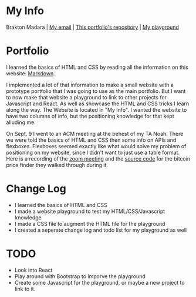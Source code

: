 # My Info
Braxton Madara |
[My email](mailto:stonex@udel.edu) |
[This portfolio's repository](https://github.com/stonex159/stonex159.github.io) |
[My playground](https://stonex159.github.io/HTML-Practice/)

# Portfolio
I learned the basics of HTML and CSS by reading all the information on this website: [Markdown](https://marksheet.io/).

I implemented a lot of that information to make a small website with a prototype portfolio that I was going to use as the main portfolio. But I want to now make that website a playground to link to other projects for Javascript and React. As well as showcase the HTML and CSS tricks I learn along the way. The Website is located in "My Info". I wanted the website to have two columns of info, but the positioning knowledge for that kept alluding me. 

On Sept. 9 I went to an ACM meeting at the behest of my TA Noah. There we were told the basics of HTML and CSS then some info on APIs and flexboxes. Flexboxes seemed exactly like what would solve my problem of positioning on my website, since I didn't want to just use a table format. Here is a recording of the [zoom meeting](https://drive.google.com/file/d/1ZVD_rT8q0kRqZYIcIqI7DgunETMVr2oM/view?usp=sharing) and the [source code](https://drive.google.com/file/d/1ZVD_rT8q0kRqZYIcIqI7DgunETMVr2oM/view?usp=sharing) for the bitcoin price finder they walked through during it.



# Change Log
 - I learned the basics of HTML and CSS
 - I made a website playground to test my HTML/CSS/Javascript knowledge
 - I made a CSS file to augment the HTML file for the playground
 - I created a seperate change log and todo list for my playground as well

# TODO
 - Look into React
 - Play around with Bootstrap to imporve the playground
 - Create some Javascript for the playground, or maybe a new project to link to it.
